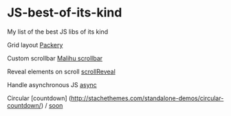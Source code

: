 # JS-best-of-its-kind
My list of the best JS libs of its kind

Grid layout [Packery](https://github.com/metafizzy/packery)

Custom scrollbar
[Malihu scrollbar](https://github.com/malihu/malihu-custom-scrollbar-plugin)

Reveal elements on scroll [scrollReveal](https://github.com/jlmakes/scrollReveal.js)

Handle asynchronous JS [async](https://github.com/caolan/async)

Circular [countdown] (http://stachethemes.com/standalone-demos/circular-countdown/) / [soon](http://rikschennink.nl/products/soon/index.html)
